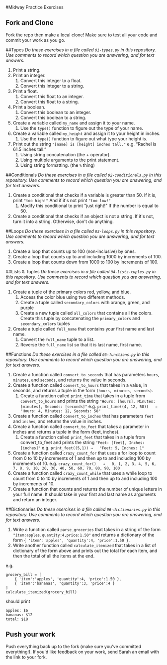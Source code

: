 #Midway Practice Exercises
## Fork and Clone
Fork the repo then make a local clone!  Make sure to test all your code and commit your work as you go.

##Types
*Do these exercises in a file called `01-types.py` in this repository.  Use comments to record which question you are answering, and for text answers.*

1. Print a string.
2. Print an integer.
	1. Convert this integer to a float.
	2. Convert this integer to a string.
3. Print a float.
	1. Convert this float to an integer.
	2. Convert this float to a string.
4. Print a boolean.
	1. Convert this boolean to an integer.
	2. Convert this boolean to a string.
5. Create a variable called `my_name` and assign it to your name. 
	1. Use the `type()` function to figure out the type of your name.
6. Create a variable called `my_height` and assign it to your height in inches.
	1. Use the `type()` function to figure out what type your height is.
7. Print out the string `"[name] is [height] inches tall."`
e.g. “Rachel is 61.5 inches tall.”
	1. Using string concatenation (the + operator).
	2. Using multiple arguments to the print statement.
	3. Using string formatting. (the `%` thing)


##Conditionals
*Do these exercises in a file called `02-conditionals.py` in this repository.  Use comments to record which question you are answering, and for text answers.*

1. Create a conditional that checks if a variable is greater than 50. If it is, print `"too high!"` And if it's not print `"too low!"`
	1. Modify this conditional to print "just right!" If the number is equal to 50. 
2. Create a conditional that checks if an object is not a string. If it's not, turn it into a string. Otherwise, don't do anything. 

##Loops
*Do these exercises in a file called `03-loops.py` in this repository.  Use comments to record which question you are answering, and for text answers.*

1. Create a loop that counts up to 100 (non-inclusive) by ones.
2. Create a loop that counts up to and including 1000 by increments of 100.
3. Create a loop that counts down from 1000 to 100 by increments of 100.

##Lists & Tuples
*Do these exercises in a file called `04-lists-tuples.py` in this repository.  Use comments to record which question you are answering, and for text answers.*

1. Create a tuple of the primary colors red, yellow, and blue.
	1. Access the color blue using two different methods.
	2. Create a tuple called `secondary_colors` with orange, green, and purple
	3. Create a new tuple called `all_colors` that contains all the colors. Create this tuple by concatenating the `primary_colors` and `secondary_colors` tuples
2. Create a tuple called `full_name` that contains your first name and last name. 
	1. Convert the `full_name` tuple to a list.
	2. Reverse the `full_name` list so that it is last name, first name.

##Functions
*Do these exercises in a file called `05-functions.py` in this repository.  Use comments to record which question you are answering, and for text answers.*

1. Create a function called `convert_to_seconds` that has parameters `hours`, `minutes`, and `seconds`, and returns the value in seconds.
2. Create a function called `convert_to_hours` that takes in a value, in seconds, and returns a tuple in the form `(hours, minutes, seconds)`.
	1. Create a function called `print_time` that takes in a tuple from `convert_to_hours` and prints the string `"Hours: [hours], Minutes: [minutes], Seconds: [seconds]"`
	e.g. `print_time((4, 12, 58))	⇒	"Hours: 4, Minutes: 12, Seconds: 58"`
3. Create a function called `convert_to_inches` that has parameters `feet` and `inches`, and returns the value in inches.
4. Create a function called `convert_to_feet` that takes a parameter in inches and returns a tuple in the form (feet, inches). 
	1. Create a function called `print_feet` that takes in a tuple from convert_to_feet and prints the string `"Feet: [feet], Inches: [inches]"`
	e.g. `print_feet((5,1))	⇒	"Feet: 5, Inches: 1"`	
5. Create a function called `crazy_count_for` that uses a for loop to count from 0 to 10 by increments of 1 and then up to and including 100 by increments of 10.
	e.g. `crazy_count_for()  
⇒	0, 1, 2, 3, 4, 5, 6, 7, 8, 9, 10, 20, 30, 40, 50, 60, 70, 80, 90, 100`
6. Create a function called `crazy_count_while` that uses a while loop to count from 0 to 10 by increments of 1 and then up to and including 100 by increments of 10.
7. Create a function that counts and returns the number of unique letters in your full name. It should take in your first and last name as arguments and return an integer.

##Dictionaries
*Do these exercises in a file called `06-dictionaries.py` in this repository.  Use comments to record which question you are answering, and for text answers.*

1. Write a function called `parse_groceries` that takes in a string of the form `"item:apples,quantity:4,price:1.50"` and returns a dictionary of the form `{ 'item':'apples', 'quantity':4, 'price':1.50 }`.
2. Write another function called `calculate_itemized` that takes in a list of dictionary of the form above and prints out the total for each item, and then the total of all the items at the end.

e.g.

```
grocery_bill = [
	{ 'item':'apples', 'quantity':4, 'price':1.50 }, 
	{ 'item':'bananas', 'quantity':3, 'price':4 }
]
calculate_itemized(grocery_bill)
```

should print

```
apples: $6
bananas: $12
total: $18
```

## Push your work
Push everything back up to the fork (make sure you've committed everything!).  If you'd like feedback on your work, send Sarah an email with the link to your fork.
